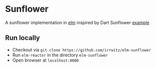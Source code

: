 # Sunflower
A sunflower implementation in [elm](http://elm-lang.org) inspired by Dart Sunflower
[example](https://dartpad.dartlang.org/9d2dd2ce17981ecacadd)

## Run locally
 * Checkout via `git clone https://github.com/irrwitz/elm-sunflower`
 * Run `elm-reactor` in the directory `elm-sunflower`
 * Open browser at `localhost:8000`

